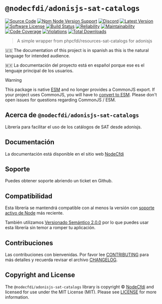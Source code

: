 # `@nodecfdi/adonisjs-sat-catalogs`

[![Source Code][badge-source]][source]
[![Npm Node Version Support][badge-node-version]][node-version]
[![Discord][badge-discord]][discord]
[![Latest Version][badge-release]][release]
[![Software License][badge-license]][license]
[![Build Status][badge-build]][build]
[![Reliability][badge-reliability]][reliability]
[![Maintainability][badge-maintainability]][maintainability]
[![Code Coverage][badge-coverage]][coverage]
[![Violations][badge-violations]][violations]
[![Total Downloads][badge-downloads]][downloads]

> A simple wrapper from phpcfdi/resources-sat-catalogs for adonisjs

:us: The documentation of this project is in spanish as this is the natural language for intended audience.

:mexico: La documentación del proyecto está en español porque ese es el lenguaje principal de los usuarios.

> [!WARNING]
> This package is native [ESM](https://developer.mozilla.org/en-US/docs/Web/JavaScript/Guide/Modules) and no longer provides a CommonJS export. If your project uses CommonJS, you will have to [convert to ESM](https://gist.github.com/sindresorhus/a39789f98801d908bbc7ff3ecc99d99c). Please don't open issues for questions regarding CommonJS / ESM.

## Acerca de `@nodecfdi/adonisjs-sat-catalogs`

Librería para facilitar el uso de los catálogos de SAT desde adonisjs.

## Documentación

La documentación está disponible en el sitio web [NodeCfdi](https://nodecfdi.com/librarys/adonisjs-sat-catalogs/getting-started/)

## Soporte

Puedes obtener soporte abriendo un ticket en Github.

## Compatibilidad

Esta librería se mantendrá compatible con al menos la versión con
[soporte activo de Node](https://nodejs.org/es/about/releases/) más reciente.

También utilizamos [Versionado Semántico 2.0.0](https://semver.org/lang/es/) por lo que puedes usar esta librería sin temor a romper tu aplicación.

## Contribuciones

Las contribuciones con bienvenidas. Por favor lee [CONTRIBUTING][] para más detalles y recuerda revisar el archivo [CHANGELOG][].

## Copyright and License

The `@nodecfdi/adonisjs-sat-catalogs` library is copyright © [NodeCfdi](https://github.com/nodecfdi) and licensed for use under the MIT License (MIT). Please see [LICENSE][] for more information.

[contributing]: https://github.com/nodecfdi/.github/blob/main/docs/CONTRIBUTING.md
[changelog]: https://github.com/nodecfdi/adonisjs-sat-catalogs/blob/main/CHANGELOG.md
[source]: https://github.com/nodecfdi/adonisjs-sat-catalogs
[node-version]: https://www.npmjs.com/package/@nodecfdi/adonisjs-sat-catalogs
[discord]: https://discord.gg/AsqX8fkW2k
[release]: https://www.npmjs.com/package/@nodecfdi/adonisjs-sat-catalogs
[license]: https://github.com/nodecfdi/adonisjs-sat-catalogs/blob/main/LICENSE.md
[build]: https://github.com/nodecfdi/adonisjs-sat-catalogs/actions/workflows/build.yml?query=branch:main
[reliability]: https://sonarcloud.io/component_measures?id=nodecfdi_adonisjs-sat-catalogs&metric=Reliability
[maintainability]: https://sonarcloud.io/component_measures?id=nodecfdi_adonisjs-sat-catalogs&metric=Maintainability
[coverage]: https://sonarcloud.io/component_measures?id=nodecfdi_adonisjs-sat-catalogs&metric=Coverage
[violations]: https://sonarcloud.io/project/issues?id=nodecfdi_adonisjs-sat-catalogs&resolved=false
[downloads]: https://www.npmjs.com/package/@nodecfdi/adonisjs-sat-catalogs
[badge-source]: https://img.shields.io/badge/source-nodecfdi/adonisjs--sat--catalogs-blue.svg?logo=github
[badge-node-version]: https://img.shields.io/node/v/@nodecfdi/adonisjs-sat-catalogs.svg?logo=nodedotjs
[badge-discord]: https://img.shields.io/discord/459860554090283019?logo=discord
[badge-release]: https://img.shields.io/npm/v/@nodecfdi/adonisjs-sat-catalogs.svg?logo=npm
[badge-license]: https://img.shields.io/github/license/nodecfdi/adonisjs-sat-catalogs.svg?logo=open-source-initiative
[badge-build]: https://img.shields.io/github/actions/workflow/status/nodecfdi/adonisjs-sat-catalogs/build.yml?branch=main
[badge-reliability]: https://sonarcloud.io/api/project_badges/measure?project=nodecfdi_adonisjs-sat-catalogs&metric=reliability_rating
[badge-maintainability]: https://sonarcloud.io/api/project_badges/measure?project=nodecfdi_adonisjs-sat-catalogs&metric=sqale_rating
[badge-coverage]: https://img.shields.io/sonar/coverage/nodecfdi_adonisjs-sat-catalogs/main?logo=sonarcloud&server=https%3A%2F%2Fsonarcloud.io
[badge-violations]: https://img.shields.io/sonar/violations/nodecfdi_adonisjs-sat-catalogs/main?format=long&logo=sonarcloud&server=https%3A%2F%2Fsonarcloud.io
[badge-downloads]: https://img.shields.io/npm/dm/@nodecfdi/adonisjs-sat-catalogs.svg?logo=npm
